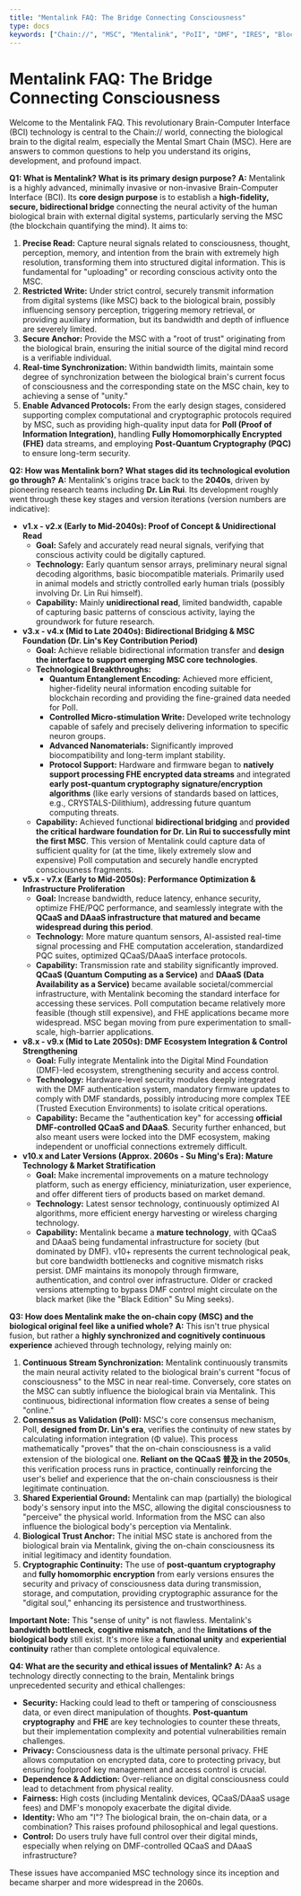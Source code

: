 ```yaml
---
title: "Mentalink FAQ: The Bridge Connecting Consciousness"
type: docs
keywords: ["Chain://", "MSC", "Mentalink", "PoII", "DMF", "IRES", "Blockchain", "Cognitive Science", "AI", "Artificial Neural Networks", "Digital Consciousness", "Immortality", "Quantum Computing"]
---
```


# Mentalink FAQ: The Bridge Connecting Consciousness

Welcome to the Mentalink FAQ. This revolutionary Brain-Computer Interface (BCI) technology is central to the Chain:// world, connecting the biological brain to the digital realm, especially the Mental Smart Chain (MSC). Here are answers to common questions to help you understand its origins, development, and profound impact.

**Q1: What is Mentalink? What is its primary design purpose?**
**A:** Mentalink is a highly advanced, minimally invasive or non-invasive Brain-Computer Interface (BCI). Its **core design purpose** is to establish a **high-fidelity, secure, bidirectional bridge** connecting the neural activity of the human biological brain with external digital systems, particularly serving the MSC (the blockchain quantifying the mind). It aims to:

1.  **Precise Read:** Capture neural signals related to consciousness, thought, perception, memory, and intention from the brain with extremely high resolution, transforming them into structured digital information. This is fundamental for "uploading" or recording conscious activity onto the MSC.
2.  **Restricted Write:** Under strict control, securely transmit information from digital systems (like MSC) back to the biological brain, possibly influencing sensory perception, triggering memory retrieval, or providing auxiliary information, but its bandwidth and depth of influence are severely limited.
3.  **Secure Anchor:** Provide the MSC with a "root of trust" originating from the biological brain, ensuring the initial source of the digital mind record is a verifiable individual.
4.  **Real-time Synchronization:** Within bandwidth limits, maintain some degree of synchronization between the biological brain's current focus of consciousness and the corresponding state on the MSC chain, key to achieving a sense of "unity."
5.  **Enable Advanced Protocols:** From the early design stages, considered supporting complex computational and cryptographic protocols required by MSC, such as providing high-quality input data for **PoII (Proof of Information Integration)**, handling **Fully Homomorphically Encrypted (FHE)** data streams, and employing **Post-Quantum Cryptography (PQC)** to ensure long-term security.

**Q2: How was Mentalink born? What stages did its technological evolution go through?**
**A:** Mentalink's origins trace back to the **2040s**, driven by pioneering research teams including **Dr. Lin Rui**. Its development roughly went through these key stages and version iterations (version numbers are indicative):

- **v1.x - v2.x (Early to Mid-2040s): Proof of Concept & Unidirectional Read**
  - **Goal:** Safely and accurately read neural signals, verifying that conscious activity could be digitally captured.
  - **Technology:** Early quantum sensor arrays, preliminary neural signal decoding algorithms, basic biocompatible materials. Primarily used in animal models and strictly controlled early human trials (possibly involving Dr. Lin Rui himself).
  - **Capability:** Mainly **unidirectional read**, limited bandwidth, capable of capturing basic patterns of conscious activity, laying the groundwork for future research.
- **v3.x - v4.x (Mid to Late 2040s): Bidirectional Bridging & MSC Foundation (Dr. Lin's Key Contribution Period)**
  - **Goal:** Achieve reliable bidirectional information transfer and **design the interface to support emerging MSC core technologies**.
  - **Technological Breakthroughs:**
    - **Quantum Entanglement Encoding:** Achieved more efficient, higher-fidelity neural information encoding suitable for blockchain recording and providing the fine-grained data needed for PoII.
    - **Controlled Micro-stimulation Write:** Developed write technology capable of safely and precisely delivering information to specific neuron groups.
    - **Advanced Nanomaterials:** Significantly improved biocompatibility and long-term implant stability.
    - **Protocol Support:** Hardware and firmware began to **natively support processing FHE encrypted data streams** and integrated **early post-quantum cryptography signature/encryption algorithms** (like early versions of standards based on lattices, e.g., CRYSTALS-Dilithium), addressing future quantum computing threats.
  - **Capability:** Achieved functional **bidirectional bridging** and **provided the critical hardware foundation for Dr. Lin Rui to successfully mint the first MSC**. This version of Mentalink could capture data of sufficient quality for (at the time, likely extremely slow and expensive) PoII computation and securely handle encrypted consciousness fragments.
- **v5.x - v7.x (Early to Mid-2050s): Performance Optimization & Infrastructure Proliferation**
  - **Goal:** Increase bandwidth, reduce latency, enhance security, optimize FHE/PQC performance, and seamlessly integrate with the **QCaaS and DAaaS infrastructure that matured and became widespread during this period**.
  - **Technology:** More mature quantum sensors, AI-assisted real-time signal processing and FHE computation acceleration, standardized PQC suites, optimized QCaaS/DAaaS interface protocols.
  - **Capability:** Transmission rate and stability significantly improved. **QCaaS (Quantum Computing as a Service)** and **DAaaS (Data Availability as a Service)** became available societal/commercial infrastructure, with Mentalink becoming the standard interface for accessing these services. PoII computation became relatively more feasible (though still expensive), and FHE applications became more widespread. MSC began moving from pure experimentation to small-scale, high-barrier applications.
- **v8.x - v9.x (Mid to Late 2050s): DMF Ecosystem Integration & Control Strengthening**
  - **Goal:** Fully integrate Mentalink into the Digital Mind Foundation (DMF)-led ecosystem, strengthening security and access control.
  - **Technology:** Hardware-level security modules deeply integrated with the DMF authentication system, mandatory firmware updates to comply with DMF standards, possibly introducing more complex TEE (Trusted Execution Environments) to isolate critical operations.
  - **Capability:** Became the "authentication key" for accessing **official DMF-controlled QCaaS and DAaaS**. Security further enhanced, but also meant users were locked into the DMF ecosystem, making independent or unofficial connections extremely difficult.
- **v10.x and Later Versions (Approx. 2060s - Su Ming's Era): Mature Technology & Market Stratification**
  - **Goal:** Make incremental improvements on a mature technology platform, such as energy efficiency, miniaturization, user experience, and offer different tiers of products based on market demand.
  - **Technology:** Latest sensor technology, continuously optimized AI algorithms, more efficient energy harvesting or wireless charging technology.
  - **Capability:** Mentalink became a **mature technology**, with QCaaS and DAaaS being fundamental infrastructure for society (but dominated by DMF). v10+ represents the current technological peak, but core bandwidth bottlenecks and cognitive mismatch risks persist. DMF maintains its monopoly through firmware, authentication, and control over infrastructure. Older or cracked versions attempting to bypass DMF control might circulate on the black market (like the "Black Edition" Su Ming seeks).

**Q3: How does Mentalink make the on-chain copy (MSC) and the biological original feel like a unified whole?**
**A:** This isn't true physical fusion, but rather a **highly synchronized and cognitively continuous experience** achieved through technology, relying mainly on:

1.  **Continuous Stream Synchronization:** Mentalink continuously transmits the main neural activity related to the biological brain's current "focus of consciousness" to the MSC in near real-time. Conversely, core states on the MSC can subtly influence the biological brain via Mentalink. This continuous, bidirectional information flow creates a sense of being "online."
2.  **Consensus as Validation (PoII):** MSC's core consensus mechanism, PoII, **designed from Dr. Lin's era**, verifies the continuity of new states by calculating information integration (Φ value). This process mathematically "proves" that the on-chain consciousness is a valid extension of the biological one. **Reliant on the QCaaS 普及 in the 2050s**, this verification process runs in practice, continually reinforcing the user's belief and experience that the on-chain consciousness is their legitimate continuation.
3.  **Shared Experiential Ground:** Mentalink can map (partially) the biological body's sensory input into the MSC, allowing the digital consciousness to "perceive" the physical world. Information from the MSC can also influence the biological body's perception via Mentalink.
4.  **Biological Trust Anchor:** The initial MSC state is anchored from the biological brain via Mentalink, giving the on-chain consciousness its initial legitimacy and identity foundation.
5.  **Cryptographic Continuity:** The use of **post-quantum cryptography** and **fully homomorphic encryption** from early versions ensures the security and privacy of consciousness data during transmission, storage, and computation, providing cryptographic assurance for the "digital soul," enhancing its persistence and trustworthiness.

**Important Note:** This "sense of unity" is not flawless. Mentalink's **bandwidth bottleneck**, **cognitive mismatch**, and the **limitations of the biological body** still exist. It's more like a **functional unity** and **experiential continuity** rather than complete ontological equivalence.

**Q4: What are the security and ethical issues of Mentalink?**
**A:** As a technology directly connecting to the brain, Mentalink brings unprecedented security and ethical challenges:

- **Security:** Hacking could lead to theft or tampering of consciousness data, or even direct manipulation of thoughts. **Post-quantum cryptography** and **FHE** are key technologies to counter these threats, but their implementation complexity and potential vulnerabilities remain challenges.
- **Privacy:** Consciousness data is the ultimate personal privacy. FHE allows computation on encrypted data, core to protecting privacy, but ensuring foolproof key management and access control is crucial.
- **Dependence & Addiction:** Over-reliance on digital consciousness could lead to detachment from physical reality.
- **Fairness:** High costs (including Mentalink devices, QCaaS/DAaaS usage fees) and DMF's monopoly exacerbate the digital divide.
- **Identity:** Who am "I"? The biological brain, the on-chain data, or a combination? This raises profound philosophical and legal questions.
- **Control:** Do users truly have full control over their digital minds, especially when relying on DMF-controlled QCaaS and DAaaS infrastructure?

These issues have accompanied MSC technology since its inception and became sharper and more widespread in the 2060s.
